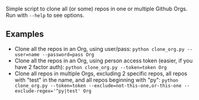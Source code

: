 Simple script to clone all (or some) repos in one or multiple Github Orgs. Run with `--help` to see options.


Examples
--------

* Clone all the repos in an Org, using user/pass: `python clone_org.py --user=name --password=pass Org`
* Clone all the repos in an Org, using person access token (easier, if you have 2 factor auth): `python clone_org.py --token=token Org`
* Clone all repos in multiple Orgs, excluding 2 specific repos, all repos with "test" in the name, and all repos beginning with "py": `python clone_org.py --token=token --exclude=not-this-one,or-this-one --exclude-regex='^py|test' Org`
